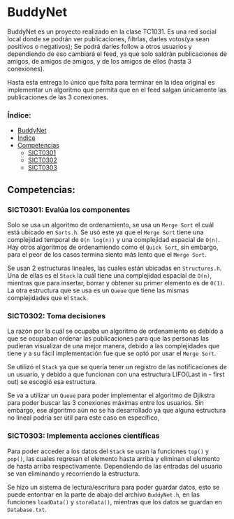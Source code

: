 # BuddyNet

BuddyNet es un proyecto realizado en la clase TC1031. Es una red social local donde se podrán ver publicaciones, filtrlas, darles votos(ya sean positivos o negativos); Se podrá darles follow a otros usuarios y dependiendo de eso cambiará el feed, ya que solo saldrán publicaciones de amigos, de amigos de amigos, y de los amigos de ellos (hasta 3 conexiones).

Hasta esta entrega lo único que falta para terminar en la idea original es implementar un algoritmo que permita que en el feed salgan únicamente las publicaciones de las 3 conexiones.

### Índice:
- [BuddyNet](#buddynet)
- [Índice](#índice)
- [Competencias](#competencias)
    - [SICT0301](#sict0301-evalúa-los-componentes)
    - [SICT0302](#sict0302-toma-decisiones)
    - [SICT0303](#sict0303-implementa-acciones-científicas)

## Competencias:

### SICT0301: Evalúa los componentes 
Solo se usa un algoritmo de ordenamiento, se usa un `Merge Sort` el cuál está ubicado en `Sorts.h`. Se usó este ya que el `Merge Sort` tiene una complejidad temporal de `O(n log(n))` y una complejidad espacial de `O(n)`. Hay otros algoritmos de ordenamiendo como el `Quick Sort`, sin embargo, para el peor de los casos termina siento más lento que el `Merge Sort`.

Se usan 2 estructuras lineales, las cuales están ubicadas en `Structures.h`. Una de ellas es el `Stack` la cuál tiene una complejidad espacial de `O(n)`, mientras que para insertar, borrar y obtener su primer elemento es de `O(1)`. La otra estructura que se usa es un `Queue` que tiene las mismas complejidades que el `Stack`.

### SICT0302: Toma decisiones
La razón por la cuál se ocupaba un algoritmo de ordenamiento es debido a que se ocupaban ordenar las publicaciones para que las personas las pudieran visualizar de una mejor manera, debido a las complejidades que tiene y a su fácil implementación fue que se optó por usar el `Merge Sort`.

Se utilizó el `Stack` ya que se quería tener un registro de las notificaciones de un usuario, y debido a que funcionan con una estructura LIFO(Last in - first out) se escogió esa estructura.

Se va a utilizar un `Queue` para poder implementar el algoritmo de Djikstra para poder buscar las 3 conexiones máximas entre los usuarios. Sin embargo, ese algoritmo aún no se ha desarrollado ya que alguna estructura no lineal podría ser útil para este caso en específico,

### SICT0303: Implementa acciones científicas
Para poder acceder a los datos del `Stack` se usan la funciones `top()` y `pop()`, las cuales regresan el elemento hasta arriba y eliminan el elemento de hasta arriba respectivamente. Dependiendo de las entradas del usuario se van eliminando y recorriendo la estructura.

Se hizo un sistema de lectura/escritura para poder guardar datos, esto se puede entontrar en la parte de abajo del archivo `BuddyNet.h`, en las funciones `loadData()` y `storeData()`, mientras que los datos se guardan en `Database.txt`.
